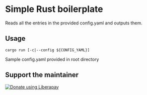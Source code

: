 # Simple Rust boilerplate

Reads all the entries in the provided config.yaml and outputs them.

## Usage
```
cargo run [-c|--config ${CONFIG_YAML}]
```

Sample config.yaml provided in root directory


## Support the maintainer

<noscript><a href="https://liberapay.com/andrei/donate"><img alt="Donate using Liberapay" src="https://liberapay.com/assets/widgets/donate.svg"></a></noscript>
